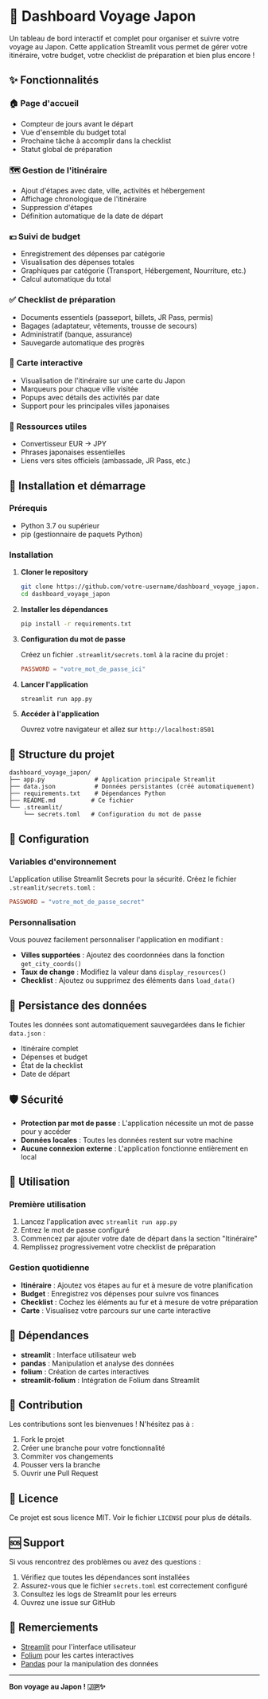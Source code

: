 # 🗾 Dashboard Voyage Japon

Un tableau de bord interactif et complet pour organiser et suivre votre voyage au Japon. Cette application Streamlit vous permet de gérer votre itinéraire, votre budget, votre checklist de préparation et bien plus encore !

## ✨ Fonctionnalités

### 🏠 **Page d'accueil**
- Compteur de jours avant le départ
- Vue d'ensemble du budget total
- Prochaine tâche à accomplir dans la checklist
- Statut global de préparation

### 🗺️ **Gestion de l'itinéraire**
- Ajout d'étapes avec date, ville, activités et hébergement
- Affichage chronologique de l'itinéraire
- Suppression d'étapes
- Définition automatique de la date de départ

### 💴 **Suivi de budget**
- Enregistrement des dépenses par catégorie
- Visualisation des dépenses totales
- Graphiques par catégorie (Transport, Hébergement, Nourriture, etc.)
- Calcul automatique du total

### ✅ **Checklist de préparation**
- Documents essentiels (passeport, billets, JR Pass, permis)
- Bagages (adaptateur, vêtements, trousse de secours)
- Administratif (banque, assurance)
- Sauvegarde automatique des progrès

### 🗾 **Carte interactive**
- Visualisation de l'itinéraire sur une carte du Japon
- Marqueurs pour chaque ville visitée
- Popups avec détails des activités par date
- Support pour les principales villes japonaises

### 🔗 **Ressources utiles**
- Convertisseur EUR → JPY
- Phrases japonaises essentielles
- Liens vers sites officiels (ambassade, JR Pass, etc.)

## 🚀 Installation et démarrage

### Prérequis
- Python 3.7 ou supérieur
- pip (gestionnaire de paquets Python)

### Installation

1. **Cloner le repository**
   ```bash
   git clone https://github.com/votre-username/dashboard_voyage_japon.git
   cd dashboard_voyage_japon
   ```

2. **Installer les dépendances**
   ```bash
   pip install -r requirements.txt
   ```

3. **Configuration du mot de passe**
   
   Créez un fichier `.streamlit/secrets.toml` à la racine du projet :
   ```toml
   PASSWORD = "votre_mot_de_passe_ici"
   ```

4. **Lancer l'application**
   ```bash
   streamlit run app.py
   ```

5. **Accéder à l'application**
   
   Ouvrez votre navigateur et allez sur `http://localhost:8501`

## 📁 Structure du projet

```
dashboard_voyage_japon/
├── app.py              # Application principale Streamlit
├── data.json           # Données persistantes (créé automatiquement)
├── requirements.txt    # Dépendances Python
├── README.md          # Ce fichier
└── .streamlit/
    └── secrets.toml   # Configuration du mot de passe
```

## 🔧 Configuration

### Variables d'environnement

L'application utilise Streamlit Secrets pour la sécurité. Créez le fichier `.streamlit/secrets.toml` :

```toml
PASSWORD = "votre_mot_de_passe_secret"
```

### Personnalisation

Vous pouvez facilement personnaliser l'application en modifiant :

- **Villes supportées** : Ajoutez des coordonnées dans la fonction `get_city_coords()`
- **Taux de change** : Modifiez la valeur dans `display_resources()`
- **Checklist** : Ajoutez ou supprimez des éléments dans `load_data()`

## 💾 Persistance des données

Toutes les données sont automatiquement sauvegardées dans le fichier `data.json` :
- Itinéraire complet
- Dépenses et budget
- État de la checklist
- Date de départ

## 🛡️ Sécurité

- **Protection par mot de passe** : L'application nécessite un mot de passe pour y accéder
- **Données locales** : Toutes les données restent sur votre machine
- **Aucune connexion externe** : L'application fonctionne entièrement en local

## 🎯 Utilisation

### Première utilisation
1. Lancez l'application avec `streamlit run app.py`
2. Entrez le mot de passe configuré
3. Commencez par ajouter votre date de départ dans la section "Itinéraire"
4. Remplissez progressivement votre checklist de préparation

### Gestion quotidienne
- **Itinéraire** : Ajoutez vos étapes au fur et à mesure de votre planification
- **Budget** : Enregistrez vos dépenses pour suivre vos finances
- **Checklist** : Cochez les éléments au fur et à mesure de votre préparation
- **Carte** : Visualisez votre parcours sur une carte interactive

## 🔧 Dépendances

- **streamlit** : Interface utilisateur web
- **pandas** : Manipulation et analyse des données
- **folium** : Création de cartes interactives
- **streamlit-folium** : Intégration de Folium dans Streamlit

## 🤝 Contribution

Les contributions sont les bienvenues ! N'hésitez pas à :

1. Fork le projet
2. Créer une branche pour votre fonctionnalité
3. Commiter vos changements
4. Pousser vers la branche
5. Ouvrir une Pull Request

## 📝 Licence

Ce projet est sous licence MIT. Voir le fichier `LICENSE` pour plus de détails.

## 🆘 Support

Si vous rencontrez des problèmes ou avez des questions :

1. Vérifiez que toutes les dépendances sont installées
2. Assurez-vous que le fichier `secrets.toml` est correctement configuré
3. Consultez les logs de Streamlit pour les erreurs
4. Ouvrez une issue sur GitHub

## 🎉 Remerciements

- [Streamlit](https://streamlit.io/) pour l'interface utilisateur
- [Folium](https://python-visualization.github.io/folium/) pour les cartes interactives
- [Pandas](https://pandas.pydata.org/) pour la manipulation des données

---

**Bon voyage au Japon ! 🇯🇵✨**
